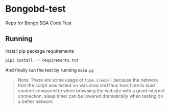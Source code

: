 # Bongobd-test

Repo for Bongo SQA Code Test

## Running

Install pip package requirements
```bash
pip3 install -r requirements.txt
```
And finally run the test by running `main.py`

> Note: There are some usage of `time.sleep()` because the network that the script was tested on was slow and thus took time to load content compared to when browsing the website with a good internet connection.
> sleep timer can be lowered dramatically when testing on a better network
